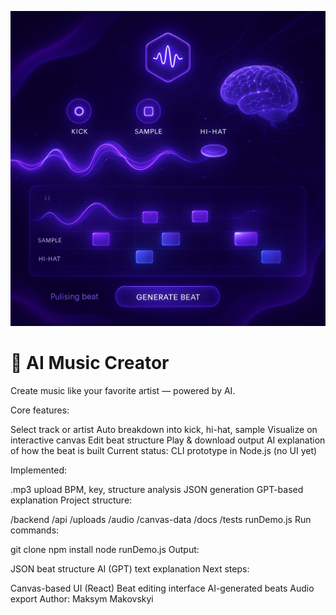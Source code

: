 ![AI Music Cover](/src/img/AI.png)

# 🎵 AI Music Creator

Create music like your favorite artist — powered by AI.

Core features:

Select track or artist
Auto breakdown into kick, hi-hat, sample
Visualize on interactive canvas
Edit beat structure
Play & download output
AI explanation of how the beat is built
Current status:
CLI prototype in Node.js (no UI yet)

Implemented:

.mp3 upload
BPM, key, structure analysis
JSON generation
GPT-based explanation
Project structure:

/backend
/api
/uploads
/audio
/canvas-data
/docs
/tests
runDemo.js
Run commands:

git clone
npm install
node runDemo.js
Output:

JSON beat structure
AI (GPT) text explanation
Next steps:

Canvas-based UI (React)
Beat editing interface
AI-generated beats
Audio export
Author:
Maksym Makovskyi

